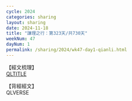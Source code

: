 ```yaml
---
cycle: 2024
categories: sharing
layout: sharing
date: 2024-11-18
title: "謙理之行：第323天/共730天"
weekNum: 47
dayNum: 1
permalink: /sharing/2024/wk47-day1-qianli.html
---
```

【經文梳理】  
[QLTITLE](QLLINK)

【背經經文】  
QLVERSE

